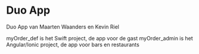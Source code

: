 # Duo App 
Duo App van Maarten Waanders en Kevin Riel


myOrder_def is het Swift project, de app voor de gast
myOrder_admin is het Angular/Ionic project, de app voor bars en restaurants 


